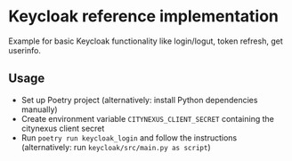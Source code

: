 # Keycloak reference implementation
Example for basic Keycloak functionality like login/logut, token refresh, get userinfo. 

## Usage
 - Set up Poetry project (alternatively: install Python dependencies manually)
 - Create environment variable `CITYNEXUS_CLIENT_SECRET` containing the citynexus client secret
 - Run `poetry run keycloak_login` and follow the instructions (alternatively: run `keycloak/src/main.py as script`)
